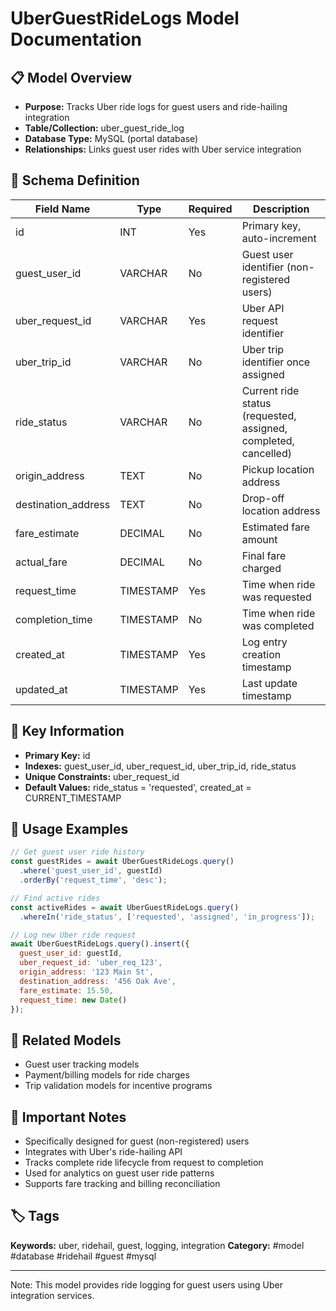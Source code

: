 # UberGuestRideLogs Model Documentation

## 📋 Model Overview
- **Purpose:** Tracks Uber ride logs for guest users and ride-hailing integration
- **Table/Collection:** uber_guest_ride_log
- **Database Type:** MySQL (portal database)
- **Relationships:** Links guest user rides with Uber service integration

## 🔧 Schema Definition
| **Field Name** | **Type** | **Required** | **Description** |
|----------------|----------|--------------|-----------------|
| id | INT | Yes | Primary key, auto-increment |
| guest_user_id | VARCHAR | No | Guest user identifier (non-registered users) |
| uber_request_id | VARCHAR | Yes | Uber API request identifier |
| uber_trip_id | VARCHAR | No | Uber trip identifier once assigned |
| ride_status | VARCHAR | No | Current ride status (requested, assigned, completed, cancelled) |
| origin_address | TEXT | No | Pickup location address |
| destination_address | TEXT | No | Drop-off location address |
| fare_estimate | DECIMAL | No | Estimated fare amount |
| actual_fare | DECIMAL | No | Final fare charged |
| request_time | TIMESTAMP | Yes | Time when ride was requested |
| completion_time | TIMESTAMP | No | Time when ride was completed |
| created_at | TIMESTAMP | Yes | Log entry creation timestamp |
| updated_at | TIMESTAMP | Yes | Last update timestamp |

## 🔑 Key Information
- **Primary Key:** id
- **Indexes:** guest_user_id, uber_request_id, uber_trip_id, ride_status
- **Unique Constraints:** uber_request_id
- **Default Values:** ride_status = 'requested', created_at = CURRENT_TIMESTAMP

## 📝 Usage Examples
```javascript
// Get guest user ride history
const guestRides = await UberGuestRideLogs.query()
  .where('guest_user_id', guestId)
  .orderBy('request_time', 'desc');

// Find active rides
const activeRides = await UberGuestRideLogs.query()
  .whereIn('ride_status', ['requested', 'assigned', 'in_progress']);

// Log new Uber ride request
await UberGuestRideLogs.query().insert({
  guest_user_id: guestId,
  uber_request_id: 'uber_req_123',
  origin_address: '123 Main St',
  destination_address: '456 Oak Ave',
  fare_estimate: 15.50,
  request_time: new Date()
});
```

## 🔗 Related Models
- Guest user tracking models
- Payment/billing models for ride charges
- Trip validation models for incentive programs

## 📌 Important Notes
- Specifically designed for guest (non-registered) users
- Integrates with Uber's ride-hailing API
- Tracks complete ride lifecycle from request to completion
- Used for analytics on guest user ride patterns
- Supports fare tracking and billing reconciliation

## 🏷️ Tags
**Keywords:** uber, ridehail, guest, logging, integration
**Category:** #model #database #ridehail #guest #mysql

---
Note: This model provides ride logging for guest users using Uber integration services.